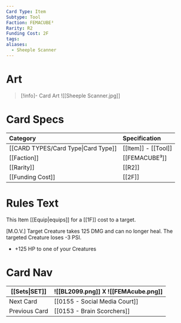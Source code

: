 ```yaml
---
Card Type: Item
Subtype: Tool
Faction: FEMACUBE³
Rarity: R2
Funding Cost: 2F
tags: 
aliases:
  - Sheeple Scanner
---
```

# Art

> [!info]- Card Art
> ![[Sheeple Scanner.jpg]]

# Card Specs

| Category | Specification| 
| :--- | :--- |
| [[CARD TYPES/Card Type\|Card Type]] | [[Item]] - [[Tool]] |  
| [[Faction]] | [[FEMACUBE³]] | 
| [[Rarity]] | [[R2]] |  
| [[Funding Cost]] | [[2F]] |  

# Rules Text

This Item [[Equip|equips]] for a [[1F]] cost to a target.  

[M.O.V.] 
Target Creature takes 125 DMG and can no longer heal.
The targeted Creature loses -3 PSI.  
- +125 HP to one of your Creatures

# Card Nav

| [[Sets\|SET]] |  ![[BL2099.png]] 𐌢 ![[FEMAcube.png]] | 
| --- | --- |  
| Next Card | [[0155 - Social Media Court]] |  
| Previous Card | [[0153 - Brain Scorchers]] |  

